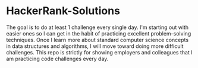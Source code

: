 # HackerRank-Solutions
The goal is to do at least 1 challenge every single day. I'm starting out with easier ones so I can get in the habit of practicing excellent problem-solving techniques. Once I learn more about standard computer science concepts in data structures and algorithms, I will move toward doing more difficult challenges. This repo is strictly for showing employers and colleagues that I am practicing code challenges every day.
